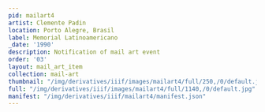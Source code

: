```yaml
---
pid: mailart4
artist: Clemente Padin
location: Porto Alegre, Brasil
label: Memorial Latinoamericano
_date: '1990'
description: Notification of mail art event
order: '03'
layout: mail_art_item
collection: mail-art
thumbnail: "/img/derivatives/iiif/images/mailart4/full/250,/0/default.jpg"
full: "/img/derivatives/iiif/images/mailart4/full/1140,/0/default.jpg"
manifest: "/img/derivatives/iiif/mailart4/manifest.json"
---
```

